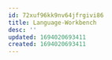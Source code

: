 ```yaml
---
id: 72xuf96kk9nv64jfrgivi86
title: Language-Workbench
desc: ''
updated: 1694020693411
created: 1694020693411
---
```

